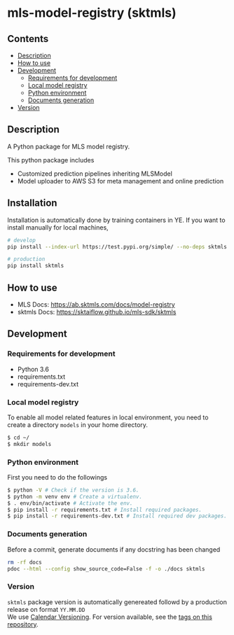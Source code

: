 # mls-model-registry (sktmls)

## Contents

- [Description](#description)
- [How to use](#how-to-use)
- [Development](#development)
  - [Requirements for development](#requirements-for-development)
  - [Local model registry](#local-model-registry)
  - [Python environment](#python-environment)
  - [Documents generation](#documents-generation)
- [Version](#version)

## Description

A Python package for MLS model registry.

This python package includes
- Customized prediction pipelines inheriting MLSModel
- Model uploader to AWS S3 for meta management and online prediction

## Installation

Installation is automatically done by training containers in YE. If you want to install manually for local machines,

```bash
# develop
pip install --index-url https://test.pypi.org/simple/ --no-deps sktmls

# production
pip install sktmls
```

## How to use

- MLS Docs: https://ab.sktmls.com/docs/model-registry
- sktmls Docs: https://sktaiflow.github.io/mls-sdk/sktmls

## Development

### Requirements for development
- Python 3.6
- requirements.txt
- requirements-dev.txt

### Local model registry

To enable all model related features in local environment, you need to create a directory `models` in your home directory.

```bash
$ cd ~/
$ mkdir models
```

### Python environment

First you need to do the followings

```bash
$ python -V # Check if the version is 3.6.
$ python -m venv env # Create a virtualenv.
$ . env/bin/activate # Activate the env.
$ pip install -r requirements.txt # Install required packages.
$ pip install -r requirements-dev.txt # Install required dev packages.
```

### Documents generation

Before a commit, generate documents if any docstring has been changed

```bash
rm -rf docs
pdoc --html --config show_source_code=False -f -o ./docs sktmls
```

### Version
`sktmls` package version is automatically genereated followd by a production release on format `YY.MM.DD`  
We use [Calendar Versioning](https://calver.org). For version available, see the [tags on this repository](https://github.com/sktaiflow/mls-model-registry/releases).  
